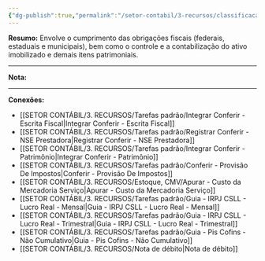 ```yaml
---
{"dg-publish":true,"permalink":"/setor-contabil/3-recursos/classificacao-das-tarefas/fiscal-e-patrimonial/","dgPassFrontmatter":true,"created":"2025-06-05T22:42:36.442-03:00","updated":"2025-06-16T11:57:13.822-03:00"}
---
```




**Resumo:** 
Envolve o cumprimento das obrigações fiscais (federais, estaduais e municipais), bem como o controle e a contabilização do ativo imobilizado e demais itens patrimoniais.

---

**Nota:**

---

**Conexões:**

-  [[SETOR CONTÁBIL/3. RECURSOS/Tarefas padrão/Integrar Conferir - Escrita Fiscal\|Integrar Conferir - Escrita Fiscal]]
-  [[SETOR CONTÁBIL/3. RECURSOS/Tarefas padrão/Registrar Conferir - NSE Prestadora\|Registrar Conferir - NSE Prestadora]]
-  [[SETOR CONTÁBIL/3. RECURSOS/Tarefas padrão/Integrar Conferir - Patrimônio\|Integrar Conferir - Patrimônio]]
-  [[SETOR CONTÁBIL/3. RECURSOS/Tarefas padrão/Conferir - Provisão De Impostos\|Conferir - Provisão De Impostos]]
-  [[SETOR CONTÁBIL/3. RECURSOS/Estoque, CMV/Apurar - Custo da Mercadoria Serviço\|Apurar - Custo da Mercadoria Serviço]]
-  [[SETOR CONTÁBIL/3. RECURSOS/Tarefas padrão/Guia - IRPJ CSLL - Lucro Real - Mensal\|Guia - IRPJ CSLL - Lucro Real - Mensal]]
-  [[SETOR CONTÁBIL/3. RECURSOS/Tarefas padrão/Guia - IRPJ CSLL - Lucro Real - Trimestral\|Guia - IRPJ CSLL - Lucro Real - Trimestral]]
-  [[SETOR CONTÁBIL/3. RECURSOS/Tarefas padrão/Guia - Pis Cofins - Não Cumulativo\|Guia - Pis Cofins - Não Cumulativo]]
- [[SETOR CONTÁBIL/3. RECURSOS/Nota de débito\|Nota de débito]]
